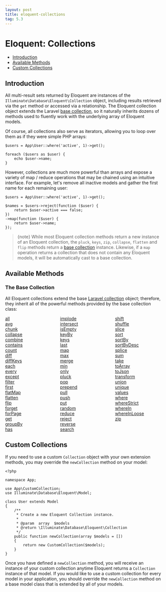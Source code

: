 ```yaml
---
layout: post
title: eloquent-collections
tag: 5.3
---
```

# Eloquent: Collections

- [Introduction](#introduction)
- [Available Methods](#available-methods)
- [Custom Collections](#custom-collections)

<a name="introduction"></a>
## Introduction

All multi-result sets returned by Eloquent are instances of the `Illuminate\Database\Eloquent\Collection` object, including results retrieved via the `get` method or accessed via a relationship. The Eloquent collection object extends the Laravel [base collection](/laravel_tw/docs/5.3/collections), so it naturally inherits dozens of methods used to fluently work with the underlying array of Eloquent models.

Of course, all collections also serve as iterators, allowing you to loop over them as if they were simple PHP arrays:

    $users = App\User::where('active', 1)->get();

    foreach ($users as $user) {
        echo $user->name;
    }

However, collections are much more powerful than arrays and expose a variety of map / reduce operations that may be chained using an intuitive interface. For example, let's remove all inactive models and gather the first name for each remaining user:

    $users = App\User::where('active', 1)->get();

    $names = $users->reject(function ($user) {
        return $user->active === false;
    })
    ->map(function ($user) {
        return $user->name;
    });

> {note} While most Eloquent collection methods return a new instance of an Eloquent collection, the `pluck`, `keys`, `zip`, `collapse`, `flatten` and `flip` methods return a [base collection](/laravel_tw/docs/5.3/collections) instance. Likewise, if a `map` operation returns a collection that does not contain any Eloquent models, it will be automatically cast to a base collection.

<a name="available-methods"></a>
## Available Methods

### The Base Collection

All Eloquent collections extend the base [Laravel collection](/laravel_tw/docs/5.3/collections) object; therefore, they inherit all of the powerful methods provided by the base collection class:

<style>
    #collection-method-list > p {
        column-count: 3; -moz-column-count: 3; -webkit-column-count: 3;
        column-gap: 2em; -moz-column-gap: 2em; -webkit-column-gap: 2em;
    }

    #collection-method-list a {
        display: block;
    }
</style>

<div id="collection-method-list" markdown="1">

[all](/laravel_tw/docs/5.3/collections#method-all)
[avg](/laravel_tw/docs/5.3/collections#method-avg)
[chunk](/laravel_tw/docs/5.3/collections#method-chunk)
[collapse](/laravel_tw/docs/5.3/collections#method-collapse)
[combine](/laravel_tw/docs/5.3/collections#method-combine)
[contains](/laravel_tw/docs/5.3/collections#method-contains)
[count](/laravel_tw/docs/5.3/collections#method-count)
[diff](/laravel_tw/docs/5.3/collections#method-diff)
[diffKeys](/laravel_tw/docs/5.3/collections#method-diffkeys)
[each](/laravel_tw/docs/5.3/collections#method-each)
[every](/laravel_tw/docs/5.3/collections#method-every)
[except](/laravel_tw/docs/5.3/collections#method-except)
[filter](/laravel_tw/docs/5.3/collections#method-filter)
[first](/laravel_tw/docs/5.3/collections#method-first)
[flatMap](/laravel_tw/docs/5.3/collections#method-flatmap)
[flatten](/laravel_tw/docs/5.3/collections#method-flatten)
[flip](/laravel_tw/docs/5.3/collections#method-flip)
[forget](/laravel_tw/docs/5.3/collections#method-forget)
[forPage](/laravel_tw/docs/5.3/collections#method-forpage)
[get](/laravel_tw/docs/5.3/collections#method-get)
[groupBy](/laravel_tw/docs/5.3/collections#method-groupby)
[has](/laravel_tw/docs/5.3/collections#method-has)
[implode](/laravel_tw/docs/5.3/collections#method-implode)
[intersect](/laravel_tw/docs/5.3/collections#method-intersect)
[isEmpty](/laravel_tw/docs/5.3/collections#method-isempty)
[keyBy](/laravel_tw/docs/5.3/collections#method-keyby)
[keys](/laravel_tw/docs/5.3/collections#method-keys)
[last](/laravel_tw/docs/5.3/collections#method-last)
[map](/laravel_tw/docs/5.3/collections#method-map)
[max](/laravel_tw/docs/5.3/collections#method-max)
[merge](/laravel_tw/docs/5.3/collections#method-merge)
[min](/laravel_tw/docs/5.3/collections#method-min)
[only](/laravel_tw/docs/5.3/collections#method-only)
[pluck](/laravel_tw/docs/5.3/collections#method-pluck)
[pop](/laravel_tw/docs/5.3/collections#method-pop)
[prepend](/laravel_tw/docs/5.3/collections#method-prepend)
[pull](/laravel_tw/docs/5.3/collections#method-pull)
[push](/laravel_tw/docs/5.3/collections#method-push)
[put](/laravel_tw/docs/5.3/collections#method-put)
[random](/laravel_tw/docs/5.3/collections#method-random)
[reduce](/laravel_tw/docs/5.3/collections#method-reduce)
[reject](/laravel_tw/docs/5.3/collections#method-reject)
[reverse](/laravel_tw/docs/5.3/collections#method-reverse)
[search](/laravel_tw/docs/5.3/collections#method-search)
[shift](/laravel_tw/docs/5.3/collections#method-shift)
[shuffle](/laravel_tw/docs/5.3/collections#method-shuffle)
[slice](/laravel_tw/docs/5.3/collections#method-slice)
[sort](/laravel_tw/docs/5.3/collections#method-sort)
[sortBy](/laravel_tw/docs/5.3/collections#method-sortby)
[sortByDesc](/laravel_tw/docs/5.3/collections#method-sortbydesc)
[splice](/laravel_tw/docs/5.3/collections#method-splice)
[sum](/laravel_tw/docs/5.3/collections#method-sum)
[take](/laravel_tw/docs/5.3/collections#method-take)
[toArray](/laravel_tw/docs/5.3/collections#method-toarray)
[toJson](/laravel_tw/docs/5.3/collections#method-tojson)
[transform](/laravel_tw/docs/5.3/collections#method-transform)
[union](/laravel_tw/docs/5.3/collections#method-union)
[unique](/laravel_tw/docs/5.3/collections#method-unique)
[values](/laravel_tw/docs/5.3/collections#method-values)
[where](/laravel_tw/docs/5.3/collections#method-where)
[whereStrict](/laravel_tw/docs/5.3/collections#method-wherestrict)
[whereIn](/laravel_tw/docs/5.3/collections#method-wherein)
[whereInLoose](/laravel_tw/docs/5.3/collections#method-whereinloose)
[zip](/laravel_tw/docs/5.3/collections#method-zip)

</div>

<a name="custom-collections"></a>
## Custom Collections

If you need to use a custom `Collection` object with your own extension methods, you may override the `newCollection` method on your model:

    <?php

    namespace App;

    use App\CustomCollection;
    use Illuminate\Database\Eloquent\Model;

    class User extends Model
    {
        /**
         * Create a new Eloquent Collection instance.
         *
         * @param  array  $models
         * @return \Illuminate\Database\Eloquent\Collection
         */
        public function newCollection(array $models = [])
        {
            return new CustomCollection($models);
        }
    }

Once you have defined a `newCollection` method, you will receive an instance of your custom collection anytime Eloquent returns a `Collection` instance of that model. If you would like to use a custom collection for every model in your application, you should override the `newCollection` method on a base model class that is extended by all of your models.

